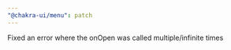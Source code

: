```yaml
---
"@chakra-ui/menu": patch
---
```


Fixed an error where the onOpen was called multiple/infinite times
